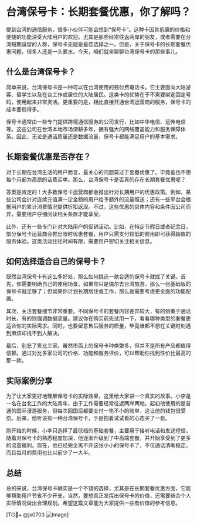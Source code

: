 # 台湾保号卡：长期套餐优惠，你了解吗？

提到台湾的通信服务，很多小伙伴可能会想到“保号卡”。这种卡因其低廉的价格和便捷的功能深受大陆用户的欢迎。尤其是那些经常往返两岸的朋友，或者需要在台湾短期逗留的人群，保号卡无疑是最佳选择之一。但是，关于保号卡的长期套餐优惠问题，很多人还是一头雾水。今天，咱们就来聊聊台湾保号卡的那些事儿。

## 什么是台湾保号卡？

简单来说，台湾保号卡是一种可以在台湾使用的预付费电话卡。它主要面向大陆游客、留学生以及在台工作或居住的大陆居民。这类卡的优势在于不需要绑定固定号码，使用起来非常灵活。更重要的是，相比直接开通台湾运营商的服务，保号卡的成本要低得多。

保号卡通常由一些专门提供跨境通信服务的公司发行，比如中华电信、远传电信等。这些公司在台湾本地市场深耕多年，拥有强大的网络覆盖能力和服务保障体系。因此，无论是通话质量还是数据流量，保号卡都能满足用户的基本需求。

## 长期套餐优惠是否存在？

对于长期在台湾生活的用户而言，最关心的问题莫过于套餐优惠了。毕竟谁也不想每个月都为高昂的话费买单。那么，台湾保号卡是否真的存在长期套餐优惠呢？

答案是肯定的！大多数保号卡运营商都会推出针对长期用户的优惠政策。例如，某些公司会针对连续充值满一定金额的用户给予额外的流量赠送；还有一些平台会根据用户的累计消费情况提供折扣返现。不过，这些优惠的具体内容和条件因公司而异，需要用户仔细阅读相关条款才能享受。

此外，还有一些专门针对大陆用户的促销活动。比如，在特定节假日或者纪念日，部分保号卡运营商会推出限时优惠套餐，用户只需支付较低的费用即可获得超值的服务体验。这类活动往往时间有限，需要用户密切关注相关信息。

## 如何选择适合自己的保号卡？

既然台湾保号卡有这么多好处，那么如何挑选一款合适的保号卡就成了关键。首先，你需要明确自己的使用场景。如果你只是偶尔去台湾旅游，那么一张基础版的保号卡就足够了；但如果你计划长期居住或工作，那么就需要考虑更全面的功能配置。

其次，关注套餐细节非常重要。不同保号卡的套餐内容差异较大，有的侧重于通话时长，有的则强调数据流量。建议你在购买前先试用一下，看看哪种类型的套餐更适合你的实际需求。同时，也要留意售后服务的质量，毕竟谁都不想在关键时刻遇到麻烦却找不到人解决。

最后，别忘了货比三家。虽然市面上的保号卡种类繁多，但并不是所有产品都值得信赖。通过对比多家公司的价格、功能和服务评价，可以帮助你找到性价比最高的那一款。

## 实际案例分享

为了让大家更好地理解保号卡的实际效果，这里给大家讲一个真实的故事。小李是一名在台北工作的大陆青年，由于工作需要经常往返两岸两地。起初他使用的是普通的国际漫游服务，但每次回国后都要支付一笔不小的账单，这让他的钱包很受伤。后来，他听说有一种台湾保号卡，于是抱着试试看的心态买了一张。

刚开始的时候，小李只选择了最低档的基础套餐，主要用于接听电话和发送短信。随着对保号卡的熟悉程度加深，他逐渐升级到了中高端套餐，并开始享受到了更多的流量福利。现在，他已经完全离不开这张小小的保号卡了，不仅通话清晰稳定，而且每月的费用也比以前少了一大半。

## 总结

总的来说，台湾保号卡确实是一个不错的选择，尤其是在长期套餐优惠方面，它能够帮助用户节省不少开支。当然，要想真正发挥出保号卡的价值，还需要结合个人实际情况做出合理规划。希望这篇文章能为大家提供一些有价值的参考信息。

[TG💪+ @jx0703 ![Image](https://github.com/user-attachments/assets/dbca1d08-cadb-493c-b0ec-ad6f7a83f270)]